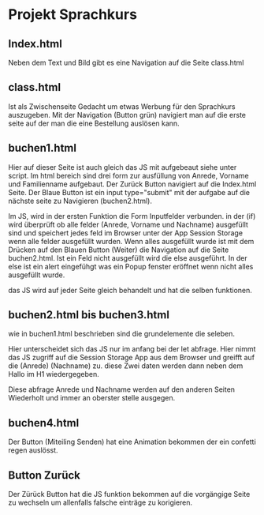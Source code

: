 # Projekt Sprachkurs

## Index.html
Neben dem Text und Bild gibt es eine Navigation auf die Seite class.html

## class.html
Ist als Zwischenseite Gedacht um etwas Werbung für den Sprachkurs auszugeben. Mit der Navigation (Button grün) navigiert man auf die erste seite auf der man die eine Bestellung auslösen kann.


## buchen1.html
Hier auf dieser Seite ist auch gleich das JS mit aufgebeaut siehe unter script. Im html bereich sind drei form zur ausfüllung von Anrede, Vorname und Familienname aufgebaut.
Der Zurück Button navigiert auf die Index.html Seite.
Der Blaue Button ist ein input type="submit" mit der aufgabe auf die nächste seite zu Navigieren (buchen2.html).

Im JS, wird in der ersten Funktion die Form Inputfelder verbunden.
 in der (if) wird überprüft ob alle felder (Anrede, Vorname und Nachname) ausgefüllt sind und speichert jedes feld im Browser unter der App Session Storage wenn alle felder ausgefüllt wurden. Wenn alles ausgefüllt wurde ist mit dem Drücken auf den Blauen Button (Weiter) die Navigation auf die Seite buchen2.html. Ist ein Feld nicht ausgefüllt wird die else ausgeführt. In der else ist ein alert eingefühgt was ein Popup fenster eröffnet wenn nicht alles ausgefüllt wurde.

das JS wird auf jeder Seite gleich behandelt und hat die selben funktionen.

## buchen2.html bis buchen3.html
wie in buchen1.html beschrieben sind die grundelemente die seleben.

Hier unterscheidet sich das JS nur im anfang bei der let abfrage. Hier nimmt das JS zugriff auf die Session Storage App aus dem Browser und greifft auf die (Anrede) (Nachname) zu.
diese Zwei daten werden dann neben dem Hallo im H1 wiedergegeben.

Diese abfrage Anrede und Nachname werden auf den anderen Seiten Wiederholt und immer an oberster stelle ausgegen.

## buchen4.html
Der Button (Miteiling Senden) hat eine Animation bekommen der ein confetti regen auslösst.

## Button Zurück
Der Zürück Button hat die JS funktion bekommen auf die vorgängige Seite zu wechseln um allenfalls falsche einträge zu korigieren. 
